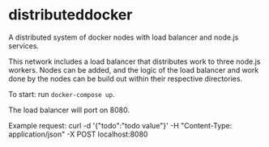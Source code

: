 # distributeddocker
A distributed system of docker nodes with load balancer and node.js services.

This network includes a load balancer that distributes work to three node.js workers. Nodes can be added, and the logic of the load balancer and work done by the nodes can be build out within their respective directories.

To start: run `docker-compose up`.

The load balancer will port on 8080.

Example request: curl -d '{"todo":"todo value"}' -H "Content-Type: application/json" -X POST localhost:8080
